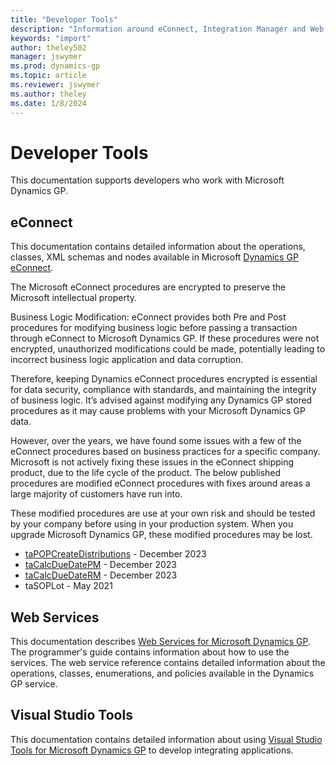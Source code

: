```yaml
---
title: "Developer Tools"
description: "Information around eConnect, Integration Manager and Web Services in Microsoft Dynamics GP."
keywords: "import"
author: theley502
manager: jswymer
ms.prod: dynamics-gp
ms.topic: article
ms.reviewer: jswymer
ms.author: theley
ms.date: 1/8/2024
---
```


# Developer Tools

This documentation supports developers who work with Microsoft Dynamics GP.

## eConnect 

This documentation contains detailed information about the operations, classes, XML schemas and nodes available in Microsoft [Dynamics GP eConnect](/previous-versions/dynamicsgp/developer/bb219081(v=msdn.10)). 

The Microsoft eConnect procedures are encrypted to preserve the Microsoft intellectual property.

Business Logic Modification: eConnect provides both Pre and Post procedures for modifying business logic before passing a transaction through eConnect to Microsoft Dynamics GP. If these procedures were not encrypted, unauthorized modifications could be made, potentially leading to incorrect business logic application and data corruption.

Therefore, keeping Dynamics eConnect procedures encrypted is essential for data security, compliance with standards, and maintaining the integrity of business logic. It’s advised against modifying any Dynamics GP stored procedures as it may cause problems with your Microsoft Dynamics GP data.

However, over the years, we have found some issues with a few of the eConnect procedures based on business practices for a specific company. Microsoft is not actively fixing these issues in the eConnect shipping product, due to the life cycle of the product. The below published procedures are modified eConnect procedures with fixes around areas a large majority of customers have run into.

These modified procedures are use at your own risk and should be tested by your company before using in your production system.  When you upgrade Microsoft Dynamics GP, these modified procedures may be lost.

- [taPOPCreateDistributions](https://mbs2.microsoft.com/fileexchange/?fileID=e004756e-9413-4fed-9b4a-82306d2763b2) - December 2023
- [taCalcDueDatePM](https://mbs2.microsoft.com/fileexchange/?fileID=400b0ad2-3452-470f-bc99-e690c12dab60) - December 2023
- [taCalcDueDateRM](https://mbs2.microsoft.com/fileexchange/?fileID=6f1f21fb-8eec-4527-b163-578e4e55b06f) - December 2023
- taSOPLot - May 2021

## Web Services

This documentation describes [Web Services for Microsoft Dynamics GP](/previous-versions/dynamicsgp/developer/cc534132(v=msdn.10)). 
The programmer's guide contains information about how to use the services. 
The web service reference contains detailed information about the operations, classes, enumerations, and policies available in the Dynamics GP service. 

## Visual Studio Tools

This documentation contains detailed information about using [Visual Studio Tools for Microsoft Dynamics GP](/previous-versions/dynamicsgp/developer/cc543538(v=msdn.10)) to develop integrating applications. 
